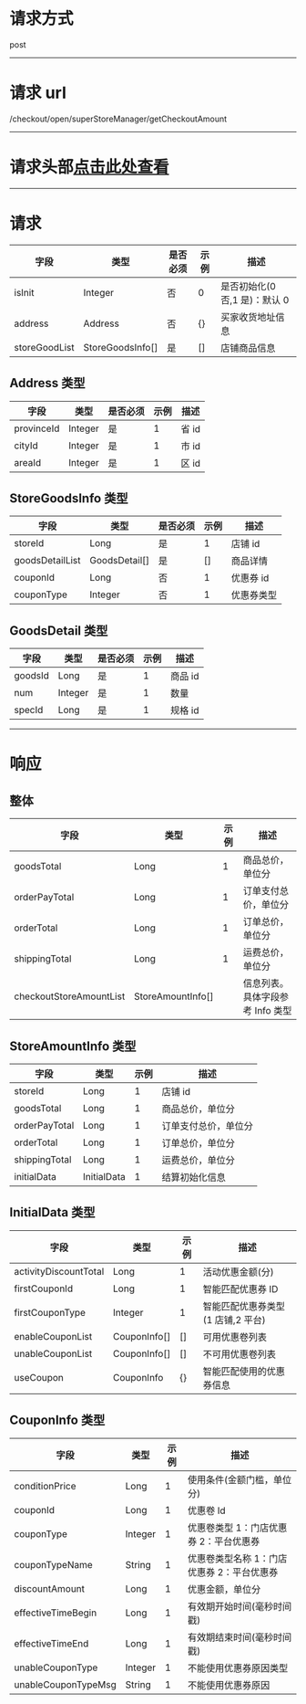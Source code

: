 # 请求方式

post

---

# 请求 url

/checkout/open/superStoreManager/getCheckoutAmount

---

# 请求头部[点击此处查看](./超级店长-统一请求头部及签名方式.md)

---

# 请求

| 字段          | 类型             | 是否必须 | 示例 | 描述                          |
| ------------- | ---------------- | -------- | ---- | ----------------------------- |
| isInit        | Integer          | 否       | 0    | 是否初始化(0 否,1 是)：默认 0 |
| address       | Address          | 否       | {}   | 买家收货地址信息              |
| storeGoodList | StoreGoodsInfo[] | 是       | []   | 店铺商品信息                  |

## Address 类型

| 字段       | 类型    | 是否必须 | 示例 | 描述  |
| ---------- | ------- | -------- | ---- | ----- |
| provinceId | Integer | 是       | 1    | 省 id |
| cityId     | Integer | 是       | 1    | 市 id |
| areaId     | Integer | 是       | 1    | 区 id |

## StoreGoodsInfo 类型

| 字段            | 类型          | 是否必须 | 示例 | 描述       |
| --------------- | ------------- | -------- | ---- | ---------- |
| storeId         | Long          | 是       | 1    | 店铺 id    |
| goodsDetailList | GoodsDetail[] | 是       | []   | 商品详情   |
| couponId        | Long          | 否       | 1    | 优惠券 id  |
| couponType      | Integer       | 否       | 1    | 优惠券类型 |

## GoodsDetail 类型

| 字段    | 类型    | 是否必须 | 示例 | 描述    |
| ------- | ------- | -------- | ---- | ------- |
| goodsId | Long    | 是       | 1    | 商品 id |
| num     | Integer | 是       | 1    | 数量    |
| specId  | Long    | 是       | 1    | 规格 id |

---

# 响应

## 整体

| 字段                    | 类型              | 示例 | 描述                             |
| ----------------------- | ----------------- | ---- | -------------------------------- |
| goodsTotal              | Long              | 1    | 商品总价，单位分                 |
| orderPayTotal           | Long              | 1    | 订单支付总价，单位分             |
| orderTotal              | Long              | 1    | 订单总价，单位分                 |
| shippingTotal           | Long              | 1    | 运费总价，单位分                 |
| checkoutStoreAmountList | StoreAmountInfo[] |      | 信息列表。具体字段参考 Info 类型 |

## StoreAmountInfo 类型

| 字段          | 类型        | 示例 | 描述                 |
| ------------- | ----------- | ---- | -------------------- |
| storeId       | Long        | 1    | 店铺 id              |
| goodsTotal    | Long        | 1    | 商品总价，单位分     |
| orderPayTotal | Long        | 1    | 订单支付总价，单位分 |
| orderTotal    | Long        | 1    | 订单总价，单位分     |
| shippingTotal | Long        | 1    | 运费总价，单位分     |
| initialData   | InitialData | 1    | 结算初始化信息       |

## InitialData 类型

| 字段                  | 类型         | 示例 | 描述                              |
| --------------------- | ------------ | ---- | --------------------------------- |
| activityDiscountTotal | Long         | 1    | 活动优惠金额(分)                  |
| firstCouponId         | Long         | 1    | 智能匹配优惠券 ID                 |
| firstCouponType       | Integer      | 1    | 智能匹配优惠券类型(1 店铺,2 平台) |
| enableCouponList      | CouponInfo[] | []   | 可用优惠卷列表                    |
| unableCouponList      | CouponInfo[] | []   | 不可用优惠卷列表                  |
| useCoupon             | CouponInfo   | {}   | 智能匹配使用的优惠券信息          |

## CouponInfo 类型

| 字段                | 类型    | 示例 | 描述                                       |
| ------------------- | ------- | ---- | ------------------------------------------ |
| conditionPrice      | Long    | 1    | 使用条件(金额门槛，单位分)                 |
| couponId            | Long    | 1    | 优惠卷 Id                                  |
| couponType          | Integer | 1    | 优惠卷类型 1：门店优惠券 2：平台优惠券     |
| couponTypeName      | String  | 1    | 优惠卷类型名称 1：门店优惠券 2：平台优惠券 |
| discountAmount      | Long    | 1    | 优惠金额，单位分                           |
| effectiveTimeBegin  | Long    | 1    | 有效期开始时间(毫秒时间戳)                 |
| effectiveTimeEnd    | Long    | 1    | 有效期结束时间(毫秒时间戳)                 |
| unableCouponType    | Integer | 1    | 不能使用优惠券原因类型                     |
| unableCouponTypeMsg | String  | 1    | 不能使用优惠券原因                         |
